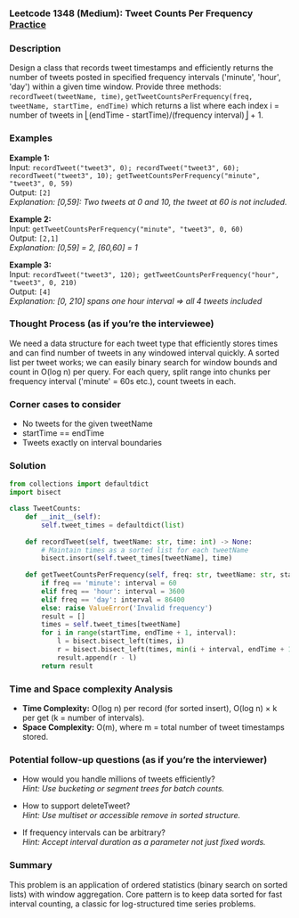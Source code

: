 ### Leetcode 1348 (Medium): Tweet Counts Per Frequency [Practice](https://leetcode.com/problems/tweet-counts-per-frequency)

### Description  
Design a class that records tweet timestamps and efficiently returns the number of tweets posted in specified frequency intervals ('minute', 'hour', 'day') within a given time window. 
Provide three methods: `recordTweet(tweetName, time)`, `getTweetCountsPerFrequency(freq, tweetName, startTime, endTime)` which returns a list where each index i = number of tweets in ⎣(endTime - startTime)/(frequency interval)⎦ + 1.

### Examples  

**Example 1:**  
Input: `recordTweet("tweet3", 0); recordTweet("tweet3", 60); recordTweet("tweet3", 10); getTweetCountsPerFrequency("minute", "tweet3", 0, 59)`  
Output: `[2]`  
*Explanation: [0,59]: Two tweets at 0 and 10, the tweet at 60 is not included.*

**Example 2:**  
Input: `getTweetCountsPerFrequency("minute", "tweet3", 0, 60)`  
Output: `[2,1]`  
*Explanation: [0,59] = 2, [60,60] = 1*

**Example 3:**  
Input: `recordTweet("tweet3", 120); getTweetCountsPerFrequency("hour", "tweet3", 0, 210)`  
Output: `[4]`  
*Explanation: [0, 210] spans one hour interval => all 4 tweets included*

### Thought Process (as if you’re the interviewee)  
We need a data structure for each tweet type that efficiently stores times and can find number of tweets in any windowed interval quickly.  A sorted list per tweet works; we can easily binary search for window bounds and count in O(log n) per query. For each query, split range into chunks per frequency interval ('minute' = 60s etc.), count tweets in each.

### Corner cases to consider  
- No tweets for the given tweetName
- startTime == endTime
- Tweets exactly on interval boundaries

### Solution

```python
from collections import defaultdict
import bisect

class TweetCounts:
    def __init__(self):
        self.tweet_times = defaultdict(list)
    
    def recordTweet(self, tweetName: str, time: int) -> None:
        # Maintain times as a sorted list for each tweetName
        bisect.insort(self.tweet_times[tweetName], time)
    
    def getTweetCountsPerFrequency(self, freq: str, tweetName: str, startTime: int, endTime: int) -> list:
        if freq == 'minute': interval = 60
        elif freq == 'hour': interval = 3600
        elif freq == 'day': interval = 86400
        else: raise ValueError('Invalid frequency')
        result = []
        times = self.tweet_times[tweetName]
        for i in range(startTime, endTime + 1, interval):
            l = bisect.bisect_left(times, i)
            r = bisect.bisect_left(times, min(i + interval, endTime + 1))
            result.append(r - l)
        return result
```

### Time and Space complexity Analysis  
- **Time Complexity:** O(log n) per record (for sorted insert), O(log n) × k per get (k = number of intervals).
- **Space Complexity:** O(m), where m = total number of tweet timestamps stored.

### Potential follow-up questions (as if you’re the interviewer)  

- How would you handle millions of tweets efficiently?   
  *Hint: Use bucketing or segment trees for batch counts.*

- How to support deleteTweet?   
  *Hint: Use multiset or accessible remove in sorted structure.*

- If frequency intervals can be arbitrary?   
  *Hint: Accept interval duration as a parameter not just fixed words.*

### Summary
This problem is an application of ordered statistics (binary search on sorted lists) with window aggregation. Core pattern is to keep data sorted for fast interval counting, a classic for log-structured time series problems.